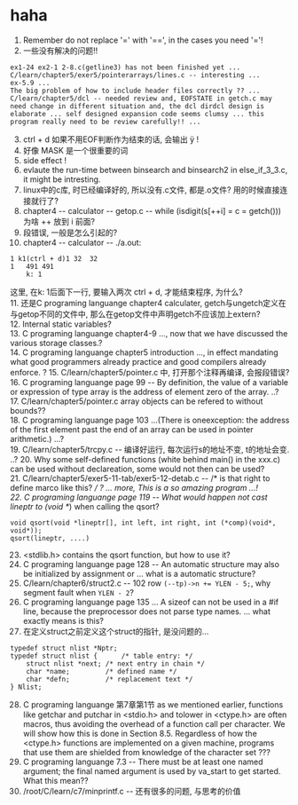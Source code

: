 # haha
1. Remember do not replace '=' with '==', in the cases you need '='!  
2. 一些没有解决的问题!!
```
ex1-24 ex2-1 2-8.c(getline3) has not been finished yet ... 
C/learn/chapter5/exer5/pointerarrays/lines.c -- interesting ... 
ex-5.9 ... 
The big problem of how to include header files correctly ?? ...   
C/learn/chapter5/dcl -- needed review and, EOFSTATE in getch.c may need change in different situation and, the dcl dirdcl design is elaborate ... self designed expansion code seems clumsy ... this program really need to be review carefully!! ...
```
3. ctrl + d 如果不用EOF判断作为结束的话, 会输出 ÿ !  
4. 好像 MASK 是一个很重要的词  
5. side effect !   
6. evlaute the run-time between binsearch and binsearch2 in else_if_3_3.c, it might be intresting.  
7. linux中的c库, 时已经编译好的, 所以没有.c文件, 都是.o文件? 用的时候直接连接就行了?
8. chapter4 -- calculator -- getop.c -- while (isdigit(s[++i] = c = getch())) 为啥 ++ 放到 i 前面?  
9. 段错误, 一般是怎么引起的?  
10. chapter4 -- calculator -- ./a.out:
```
1 k1(ctrl + d)1	32 	32 
1	491	491
	k: 1

```
这里, 在k: 1后面下一行, 要输入两次 ctrl + d, 才能结束程序, 为什么?  
11. 还是C programing languange chapter4 calculater, getch与ungetch定义在与getop不同的文件中, 那么在getop文件中声明getch不应该加上extern?  
12. Internal static variables?  
13. C programing languange chapter4-9 ..., now that we have discussed the various storage classes.?  
14. C programing languange chapter5 introduction ..., in effect mandating what good programmers already practice and good compilers already enforce. ?
15. C/learn/chapter5/pointer.c 中, 打开那个注释再编译, 会报段错误?  
16. C programing languange page 99 -- By definition, the value of a variable or expression of type array is the address of element zero of the array. ..?
17. C/learn/chapter5/pointer.c array objects can be refered to without bounds??  
18. C programing languange page 103 ...(There is oneexception: the address of the first element past the end of an array can be used in pointer arithmetic.) ...?  
19. C/learn/chapter5/trcpy.c -- 编译好运行, 每次运行s的地址不变, t的地址会变. ..?
20. Why some self-defined functions (white behind main() in the xxx.c) can be used without declareation, some would not then can be used?  
21. C/learn/chapter5/exer5-11-tab/exer5-12-detab.c -- /* is that right to define marco like this? */ ? ... more, This is a so amazing program ...!   
22. C programing languange page 119 -- What would happen not cast lineptr to (void \**) when calling the qsort?  
```
void qsort(void *lineptr[], int left, int right, int (*comp)(void*, void*));
qsort(lineptr, ....)
```
23. <stdlib.h> contains the qsort function, but how to use it?  
24. C programing languange page 128 -- An automatic structure may also be initialized by assignment or ... what is a automatic structure?  
25. C/learn/chapter6/struct2.c -- 102 row `(--tp)->n += YLEN - 5;`, why segment fault when `YLEN - 2`?  
26. C programing languange page 135 ... A sizeof can not be used in a #if line, because the preprocessor does not parse type names. ... what exactly means is this?  
27. 在定义struct之前定义这个struct的指针, 是没问题的...
```
typedef struct nlist *Nptr;
typedef struct nlist {      /* table entry: */
    struct nlist *next; /* next entry in chain */
    char *name;         /* defined name */
    char *defn;         /* replacement text */
} Nlist;
```
28. C programing languange 第7章第1节 as we mentioned earlier, functions like getchar and putchar in <stdio.h> and tolower in <ctype.h> are often macros, thus avoiding the overhead of a function call per character. We will show how this is done in Section 8.5. Regardless of how the <ctype.h> functions are implemented on a given machine, programs that use them are shielded from knowledge of the character set ???  
29. C programing languange 7.3 -- There must be at least one named argument; the final named argument is used by va_start to get started.  What this mean??  
30. /root/C/learn/c7/minprintf.c -- 还有很多的问题, 与思考的价值  



